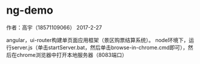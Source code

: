 # ng-demo
作者：高宇（18571109066）
2017-2-27

angular，ui-router构建单页面应用框架（景区购票结算系统）。
node环境下，运行server.js（单击startServer.bat，然后单击browse-in-chrome.cmd即可），然后在chrome浏览器中打开本地服务器（8083端口）

